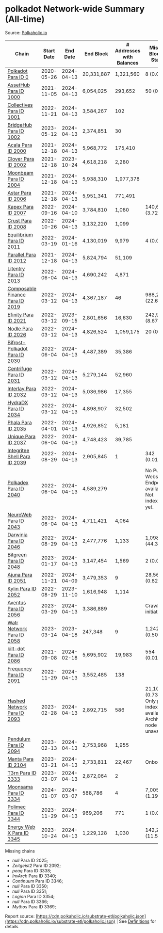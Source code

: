 # polkadot Network-wide Summary (All-time)

Source: [Polkaholic.io](https://polkaholic.io)


| Chain            | Start Date | End Date | End Block | # Addresses with Balances | Missing Blocks / Status |
| ---------------- | ---------- | ---------| --------- | ------------------------- | ----------------------- |
| [Polkadot Para ID 0](/polkadot/0-polkadot) | 2020-05-26 | 2024-04-13 | 20,331,887 |  1,321,560 | 8 (0.00%)  |
| [AssetHub Para ID 1000](/polkadot/1000-assethub) | 2021-11-05 | 2024-04-13 | 6,054,025 |  293,652 | 50 (0.00%)  |
| [Collectives Para ID 1001](/polkadot/1001-collectives) | 2022-11-21 | 2024-04-13 | 3,584,267 |  102 |    |
| [BridgeHub Para ID 1002](/polkadot/1002-bridgehub) | 2023-05-12 | 2024-04-13 | 2,374,851 |  30 |    |
| [Acala Para ID 2000](/polkadot/2000-acala) | 2021-12-18 | 2024-04-13 | 5,968,772 |  175,410 |    |
| [Clover Para ID 2002](/polkadot/2002-clover) | 2021-12-18 | 2023-10-24 | 4,618,218 |  2,280 |    |
| [Moonbeam Para ID 2004](/polkadot/2004-moonbeam) | 2021-12-18 | 2024-04-13 | 5,938,310 |  1,977,378 |    |
| [Astar Para ID 2006](/polkadot/2006-astar) | 2021-12-18 | 2024-04-13 | 5,951,341 |  771,491 |    |
| [Kapex Para ID 2007](/polkadot/2007-kapex) | 2022-09-16 | 2024-04-10 | 3,784,810 |  1,080 | 140,668 (3.72%)  |
| [Crust Para ID 2008](/polkadot/2008-crust) | 2022-10-26 | 2024-04-13 | 3,132,220 |  1,099 |    |
| [Equilibrium Para ID 2011](/polkadot/2011-equilibrium) | 2022-03-19 | 2024-01-16 | 4,130,019 |  9,979 | 4 (0.00%)  |
| [Parallel Para ID 2012](/polkadot/2012-parallel) | 2021-12-18 | 2024-04-13 | 5,824,794 |  51,109 |    |
| [Litentry Para ID 2013](/polkadot/2013-litentry) | 2022-06-04 | 2024-04-13 | 4,690,242 |  4,871 |    |
| [Composable Finance Para ID 2019](/polkadot/2019-composable) | 2022-03-12 | 2024-04-13 | 4,367,187 |  46 | 988,228 (22.63%)  |
| [Efinity Para ID 2021](/polkadot/2021-efinity) | 2022-03-12 | 2023-09-15 | 2,801,656 |  16,630 | 242,949 (8.67%)  |
| [Nodle Para ID 2026](/polkadot/2026-nodle) | 2022-03-12 | 2024-04-13 | 4,826,524 |  1,059,175 | 20 (0.00%)  |
| [Bifrost-Polkadot Para ID 2030](/polkadot/2030-bifrost) | 2022-06-04 | 2024-04-13 | 4,487,389 |  35,386 |    |
| [Centrifuge Para ID 2031](/polkadot/2031-centrifuge) | 2022-03-12 | 2024-04-13 | 5,279,144 |  52,960 |    |
| [Interlay Para ID 2032](/polkadot/2032-interlay) | 2022-03-12 | 2024-04-13 | 5,036,986 |  17,355 |    |
| [HydraDX Para ID 2034](/polkadot/2034-hydradx) | 2022-03-12 | 2024-04-13 | 4,898,907 |  32,502 |    |
| [Phala Para ID 2035](/polkadot/2035-phala) | 2022-04-01 | 2024-04-13 | 4,926,852 |  5,181 |    |
| [Unique Para ID 2037](/polkadot/2037-unique) | 2022-06-04 | 2024-04-13 | 4,748,423 |  39,785 |    |
| [Integritee Shell Para ID 2039](/polkadot/2039-integritee) | 2022-08-29 | 2024-04-13 | 2,905,845 |  1 | 342 (0.01%)  |
| [Polkadex Para ID 2040](/polkadot/2040-polkadex) | 2022-06-04 | 2024-04-13 | 4,589,279 |   |   No Public Websocket Endpoint available: Not indexing yet. |
| [NeuroWeb Para ID 2043](/polkadot/2043-neuroweb) | 2022-06-04 | 2024-04-13 | 4,711,421 |  4,064 |    |
| [Darwinia Para ID 2046](/polkadot/2046-darwinia) | 2022-08-29 | 2024-04-13 | 2,477,776 |  1,133 | 1,098,047 (44.32%)  |
| [Bitgreen Para ID 2048](/polkadot/2048-bitgreen) | 2023-01-17 | 2024-04-13 | 3,147,454 |  1,569 | 2 (0.00%)  |
| [Ajuna Para ID 2051](/polkadot/2051-ajuna) | 2022-11-21 | 2024-04-09 | 3,479,353 |  9 | 28,565 (0.82%)  |
| [Kylin Para ID 2052](/polkadot/2052-kylin) | 2022-08-29 | 2023-11-10 | 1,616,948 |  1,114 |    |
| [Aventus Para ID 2056](/polkadot/2056-aventus) | 2023-03-29 | 2024-04-13 | 3,386,889 |   |   Crawling initiated |
| [Watr Network Para ID 2058](/polkadot/2058-watr) | 2023-03-14 | 2023-04-18 | 247,348 |  9 | 1,242 (0.50%)  |
| [kilt-dot Para ID 2086](/polkadot/2086-kilt) | 2021-09-08 | 2024-02-18 | 5,695,902 |  19,983 | 554 (0.01%)  |
| [Frequency Para ID 2091](/polkadot/2091-frequency) | 2022-11-29 | 2024-04-13 | 3,552,485 |  138 |    |
| [Hashed Network Para ID 2093](/polkadot/2093-hashed) | 2023-02-28 | 2024-04-13 | 2,892,715 |  586 | 21,101 (0.73%) Only partial index available: Archive node unavailable |
| [Pendulum Para ID 2094](/polkadot/2094-pendulum) | 2023-02-13 | 2024-04-13 | 2,753,968 |  1,955 |    |
| [Manta Para ID 2104](/polkadot/2104-manta) | 2023-03-21 | 2024-04-13 | 2,733,811 |  22,467 |   Onboarding |
| [T3rn Para ID 3333](/polkadot/3333-t3rn) | 2023-03-07 | 2024-04-13 | 2,872,064 |  2 |    |
| [Moonsama Para ID 3334](/polkadot/3334-moonsama) | 2024-01-07 | 2024-03-07 | 588,786 |  4 | 7,005 (1.19%)  |
| [Polimec Para ID 3344](/polkadot/3344-polimec) | 2023-11-29 | 2024-04-13 | 969,206 |  771 | 1 (0.00%)  |
| [Energy Web X Para ID 3345](/polkadot/3345-energywebx) | 2023-10-24 | 2024-04-13 | 1,229,128 |  1,030 | 142,272 (11.58%)  |

Missing chains


* *null* Para ID 2025; 
* *Zeitgeist2* Para ID 2092; 
* *peaq* Para ID 3338; 
* *InvArch* Para ID 3340; 
* *Continuum* Para ID 3346; 
* *null* Para ID 3350; 
* *null* Para ID 3351; 
* *Logion* Para ID 3354; 
* *null* Para ID 3366; 
* *Mythos* Para ID 3369; 

Report source: [https://cdn.polkaholic.io/substrate-etl/polkaholic.json](https://cdn.polkaholic.io/substrate-etl/polkaholic.json) | See [Definitions](/DEFINITIONS.md) for details
